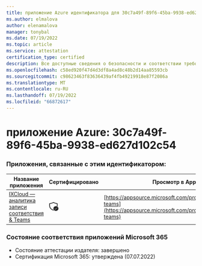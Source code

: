 ```yaml
---
title: приложение Azure идентификатора для 30c7a49f-89f6-45ba-9938-ed627d102c54
ms.author: elmalova
author: elenamalova
manager: tonybal
ms.date: 07/19/2022
ms.topic: article
ms.service: attestation
certification_type: certified
description: Все доступные сведения о безопасности и соответствии требованиям для 30c7a49f-89f6-45ba-9938-ed627d102c54.
ms.openlocfilehash: c58ed920f47d4d3df8a4ad8c48b2d14aa85593cb
ms.sourcegitcommit: c98623463f83636439af4fb49219918e87f2086a
ms.translationtype: MT
ms.contentlocale: ru-RU
ms.lasthandoff: 07/19/2022
ms.locfileid: "66872617"
---
```

# <a name="azure-app-id-30c7a49f-89f6-45ba-9938-ed627d102c54"></a>приложение Azure: 30c7a49f-89f6-45ba-9938-ed627d102c54


### <a name="apps-associated-with-this-id"></a>Приложения, связанные с этим идентификатором:
| **Название приложения** | **Сертифицировано** | **Просмотр в AppSource** |
|--------------|---------------|-----------------------|
| [IXCloud — аналитика записи соответствия &amp; Teams](../forward/numonix.nmx-teams.md) | <img alt="Certified application badge" src="../media/certified-badge.png" height="25" width="25" /> | [https://appsource.microsoft.com/product/office/numonix.nmx-teams](https://appsource.microsoft.com/product/office/numonix.nmx-teams) |

### <a name="microsoft-365-app-compliance-status"></a>Состояние соответствия приложений Microsoft 365
- Состояние аттестации издателя: завершено
- Сертификация Microsoft 365: утверждена (07.07.2022)
